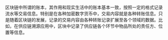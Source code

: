 区块链中所谓的账本，其作用和现实生活中的账本基本一致，按照一定的格式记录流水等交易信息。特别是在各种加密数字货币中，交易内容就是各种转账信息。只是随着区块链的发展，记录的交易内容由各种转账记录扩展至各个领域的数据。比如，在供应链溯源应用中，区块中记录了供应链各个环节中物品所处的责任方、位置等信息。
